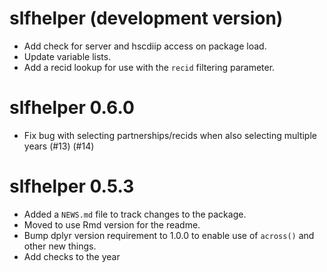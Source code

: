 # slfhelper (development version)

* Add check for server and hscdiip access on package load.
* Update variable lists.
* Add a recid lookup for use with the `recid` filtering parameter.

# slfhelper 0.6.0

* Fix bug with selecting partnerships/recids when also selecting multiple years (#13) (#14)

# slfhelper 0.5.3

* Added a `NEWS.md` file to track changes to the package.
* Moved to use Rmd version for the readme.
* Bump dplyr version requirement to 1.0.0 to enable use of `across()` and other new things.
* Add checks to the year

